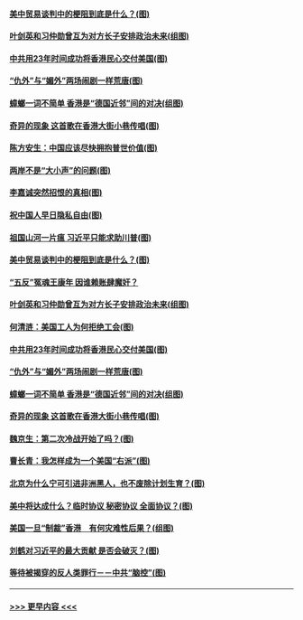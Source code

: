 #### [美中贸易谈判中的梗阻到底是什么？(图)](../pages/p4/907791.md?t=09191633) 
#### [叶剑英和习仲勋曾互为对方长子安排政治未来(组图)](../pages/p4/907786.md?t=09191633) 
#### [中共用23年时间成功将香港民心交付美国(图)](../pages/p4/907698.md?t=09191633) 
#### [“仇外”与“媚外”两场闹剧一样荒唐(图)](../pages/p4/907689.md?t=09191633) 
#### [蟑螂一词不简单 香港是“德国近邻”间的对决(组图)](../pages/p4/907618.md?t=09191633) 
#### [奇异的现象 这首歌在香港大街小巷传唱(图)](../pages/p4/907583.md?t=09191633) 
#### [陈方安生：中国应该尽快拥抱普世价值(图)](../pages/p4/907826.md?t=09191633) 
#### [两岸不是“大小声”的问题(图)](../pages/p4/907825.md?t=09191633) 
#### [李嘉诚突然招恨的真相(图)](../pages/p4/907799.md?t=09191633) 
#### [祝中国人早日隐私自由(图)](../pages/p4/907797.md?t=09191633) 
#### [祖国山河一片瘟 习近平只能求助川普(图)](../pages/p4/907796.md?t=09191633) 
#### [美中贸易谈判中的梗阻到底是什么？(图)](../pages/p4/907791.md?t=09191633) 
#### [“五反”冤魂王康年 因谁赖账肆魔奸？](../pages/p4/907787.md?t=09191633) 
#### [叶剑英和习仲勋曾互为对方长子安排政治未来(组图)](../pages/p4/907786.md?t=09191633) 
#### [何清涟：美国工人为何拒绝工会(图)](../pages/p4/907701.md?t=09191633) 
#### [中共用23年时间成功将香港民心交付美国(图)](../pages/p4/907698.md?t=09191633) 
#### [“仇外”与“媚外”两场闹剧一样荒唐(图)](../pages/p4/907689.md?t=09191633) 
#### [蟑螂一词不简单 香港是“德国近邻”间的对决(组图)](../pages/p4/907618.md?t=09191633) 
#### [奇异的现象 这首歌在香港大街小巷传唱(图)](../pages/p4/907583.md?t=09191633) 
#### [魏京生：第二次冷战开始了吗？(图)](../pages/p4/907581.md?t=09191633) 
#### [曹长青：我怎样成为一个美国“右派”(图)](../pages/p4/907580.md?t=09191633) 
#### [北京为什么宁可引进非洲黑人，也不废除计划生育？(图)](../pages/p4/907577.md?t=09191633) 
#### [美中将达成什么？临时协议 秘密协议 全面协议？(图)](../pages/p4/907576.md?t=09191633) 
#### [美国一旦“制裁”香港　有何灾难性后果？(组图)](../pages/p4/907575.md?t=09191633) 
#### [刘鹤对习近平的最大贡献 是否会破灭？(图)](../pages/p4/907509.md?t=09191633) 
#### [等待被揭穿的反人类罪行－－中共“脑控”(图)](../pages/p4/907167.md?t=09191633) 

----
#### [ >>> 更早内容 <<< ](../indexes/p4-earlier.md)
